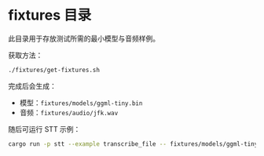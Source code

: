 fixtures 目录
=============

此目录用于存放测试所需的最小模型与音频样例。

获取方法：

```bash
./fixtures/get-fixtures.sh
```

完成后会生成：
- 模型：`fixtures/models/ggml-tiny.bin`
- 音频：`fixtures/audio/jfk.wav`

随后可运行 STT 示例：

```bash
cargo run -p stt --example transcribe_file -- fixtures/models/ggml-tiny.bin fixtures/audio/jfk.wav
```


